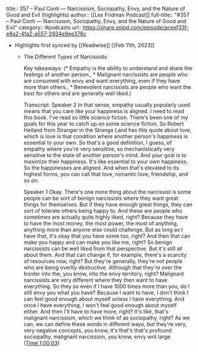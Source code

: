 title:: 357 – Paul Conti —  Narcissism, Sociopathy, Envy, and the Nature of Good and Evil (highlights)
author:: [[Lex Fridman Podcast]]
full-title:: "\#357 – Paul Conti —  Narcissism, Sociopathy, Envy, and the Nature of Good and Evil"
category:: #podcasts
url:: https://share.snipd.com/episode/aceef33f-e8a2-4fa2-a557-2934e9ee378c

- Highlights first synced by [[Readwise]] [[Feb 11th, 2023]]
	- The Different Types of Narcissists
	  
	  Key takeaways:
	  (* Empathy is the ability to understand and share the feelings of another person., * Malignant narcissists are people who are consumed with envy and want everything, even if they have more than others., * Benevolent narcissists are people who want the best for others and are generally well liked.)
	  
	  Transcript:
	  Speaker 2
	  In that sense, empathy usually popularly used means that you care like your happiness is aligned. I need to read this book. I've read so little science fiction. There's been one of my goals for this year to catch up on some science fiction. So Robert Heiland from Stranger in the Strange Land has this quote about love, which is love is that condition where another person's happiness is essential to your own. So that's a good definition, I guess, of empathy where you're very sensitive, so mechanistically very sensitive to the state of another person's mind. And your goal is to maximize their happiness. It's like essential to your own happiness. So the happinesses are aligned. And when that's elevated to its highest forms, you can call that love, romantic love, friendship, and so on.
	  
	  Speaker 1
	  Okay. There's one more thing about the narcissist is some people can be sort of benign narcissists where they want great things for themselves. But if they have enough great things, they can sort of tolerate others being happy to. And these are people who sometimes are actually quite highly liked, right? Because they have to have the most money, the most power, the most of anything, anything more than anyone else could challenge. But as long as I have that, it's okay that you have some too, right? And then that can make you happy and can make you like me, right? So benign narcissists can be well liked from that perspective. But it's still all about them. And that can change if, for example, there's a scarcity of resources now, right? But they're generally, they're not people who are being overtly destructive. Although that they're over the border into the, you know, into the envy territory, right? Malignant narcissists are very different where they then want to have everything. So they so even if I have 1000 times more than you, do I still envy you what you have? Because I want to have, I don't think I can feel good enough about myself unless I have everything. And once I have everything, I won't feel good enough about myself either. And then I'll have to have more, right? It's like, that's malignant narcissism, which we think of as sociopathy, right? As we can, we can define these words in different ways, but they're very, very negative concepts, you know, it's that's that's profound sociopathy, malignant narcissism, you know, envy writ large. ([Time 1:00:03](https://share.snipd.com/snip/5281f078-807d-422c-bd58-77e8fc15c709))